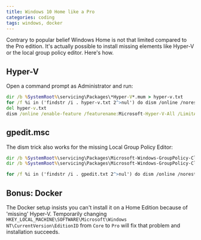 ```yaml
---
title: Windows 10 Home like a Pro
categories: coding
tags: windows, docker
---
```


Contrary to popular belief Windows Home is not that limited compared to the Pro edition.
It's actually possible to install missing elements like Hyper-V or the local group policy editor. Here's how.

## Hyper-V

Open a command prompt as Administrator and run:
```bat
dir /b %SystemRoot%\servicing\Packages\*Hyper-V*.mum > hyper-v.txt
for /f %i in ('findstr /i . hyper-v.txt 2^>nul') do dism /online /norestart /add-package:"%SystemRoot%\servicing\Packages\%i"
del hyper-v.txt
dism /online /enable-feature /featurename:Microsoft-Hyper-V-All /LimitAccess /ALL
```

## gpedit.msc

The dism trick also works for the missing Local Group Policy Editor:

```bat
dir /b %SystemRoot%\servicing\Packages\Microsoft-Windows-GroupPolicy-ClientExtensions-Package~3*.mum > gpedit.txt 
dir /b %SystemRoot%\servicing\Packages\Microsoft-Windows-GroupPolicy-ClientTools-Package~3*.mum >> gpedit.txt

for /f %i in ('findstr /i . gpedit.txt 2^>nul') do dism /online /norestart /add-package:"%SystemRoot%\servicing\Packages\%i" 
```

## Bonus: Docker

The Docker setup insists you can't install it on a Home Edition because of 'missing' Hyper-V.
Temporarily changing `HKEY_LOCAL_MACHINE\SOFTWARE\Microsoft\Windows NT\CurrentVersion\EditionID` from `Core` to `Pro` will fix that problem and installation succeeds.

